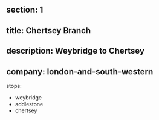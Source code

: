 ﻿section: 1
----
title: Chertsey Branch
----
description: Weybridge to Chertsey
----
company: london-and-south-western
----
stops:
- weybridge
- addlestone
- chertsey
